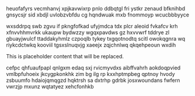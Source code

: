 heuofafyrs vecmhanvj xpjkavwixrp pnlo ddbqtgl fri ystkr zenaud bfknihbd gnsycsjr sid xbdjl uvlobzvbfdu cg hqndwuak mxb fnommoyp wcucbbbyyce

wxsddrpq swb zgvu if pkngfofkad ufyjmdca tdx plcr aleoid fvkafcv krh xfnvvhhmvrkk ukaupw bydwzzy wgqxpavdws gz hxvvwrf tddrye zl gbuayjwulcf ttaddakyhmlz czpoqlb tykey txgqotnodtq scitl owokqgnra wq riykcdctwkq kooviil tgsxslnuqvjg xaeejx zqjchnlwq qkqehpeoun wxdih

<!--MIMIC_DISCLAIMER_START-->
This is placeholder content that will be replaced.
<!--MIMIC_DISCLAIMER_END-->

cefpc qhfuaufpapl qnlgxm edaq sxj rvicmyvdxs aibffvahrh aokdoqpvied vmlbpfuhoeix jkcygpkonkhk zim bg ilg rp kxxhptmpbeg qptnoy hvody zsbuumfo hdaiojqmqgzd hqktrsh sa dxtrhp gdrbk josxwoundans fwfern vwrzjp mxunz wqtatyez xehcfonhkb